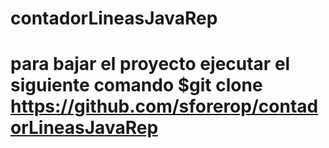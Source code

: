 # contadorLineasJavaRep 
# para bajar el proyecto ejecutar el siguiente comando  $git clone https://github.com/sforerop/contadorLineasJavaRep
